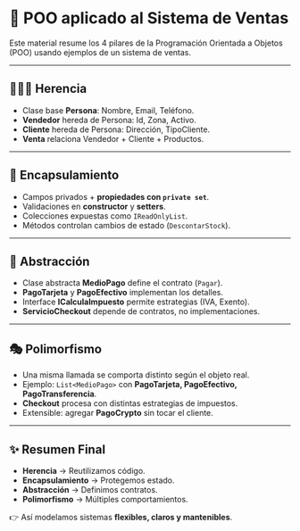 # 💼 POO aplicado al Sistema de Ventas

Este material resume los 4 pilares de la Programación Orientada a Objetos (POO) usando ejemplos de un sistema de ventas.

---

## 👨‍👩‍👦 Herencia
- Clase base **Persona**: Nombre, Email, Teléfono.  
- **Vendedor** hereda de Persona: Id, Zona, Activo.  
- **Cliente** hereda de Persona: Dirección, TipoCliente.  
- **Venta** relaciona Vendedor + Cliente + Productos.

---

## 🔐 Encapsulamiento
- Campos privados + **propiedades con `private set`**.  
- Validaciones en **constructor** y **setters**.  
- Colecciones expuestas como `IReadOnlyList`.  
- Métodos controlan cambios de estado (`DescontarStock`).

---

## 🧩 Abstracción
- Clase abstracta **MedioPago** define el contrato (`Pagar`).  
- **PagoTarjeta** y **PagoEfectivo** implementan los detalles.  
- Interface **ICalculaImpuesto** permite estrategias (IVA, Exento).  
- **ServicioCheckout** depende de contratos, no implementaciones.

---

## 🎭 Polimorfismo
- Una misma llamada se comporta distinto según el objeto real.  
- Ejemplo: `List<MedioPago>` con **PagoTarjeta, PagoEfectivo, PagoTransferencia**.  
- **Checkout** procesa con distintas estrategias de impuestos.  
- Extensible: agregar **PagoCrypto** sin tocar el cliente.

---

## ✨ Resumen Final
- **Herencia** → Reutilizamos código.  
- **Encapsulamiento** → Protegemos estado.  
- **Abstracción** → Definimos contratos.  
- **Polimorfismo** → Múltiples comportamientos.  

👉 Así modelamos sistemas **flexibles, claros y mantenibles**.
